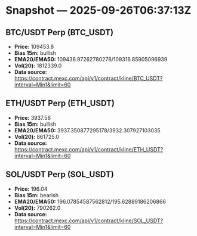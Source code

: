 # Snapshot — 2025-09-26T06:37:13Z

## BTC/USDT Perp (BTC_USDT)
- **Price:** 109453.8
- **Bias 15m:** bullish
- **EMA20/EMA50:** 109436.97262780278/109316.85905096939
- **Vol(20):** 1812339.0
- **Data source:** https://contract.mexc.com/api/v1/contract/kline/BTC_USDT?interval=Min1&limit=60

## ETH/USDT Perp (ETH_USDT)
- **Price:** 3937.56
- **Bias 15m:** bullish
- **EMA20/EMA50:** 3937.350877295178/3932.307927103035
- **Vol(20):** 861725.0
- **Data source:** https://contract.mexc.com/api/v1/contract/kline/ETH_USDT?interval=Min1&limit=60

## SOL/USDT Perp (SOL_USDT)
- **Price:** 196.04
- **Bias 15m:** bearish
- **EMA20/EMA50:** 196.07854587562812/195.62889186206866
- **Vol(20):** 790262.0
- **Data source:** https://contract.mexc.com/api/v1/contract/kline/SOL_USDT?interval=Min1&limit=60
